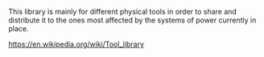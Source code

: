 This library is mainly for different physical tools in order to share and distribute it to the ones most affected by the systems of power currently in place.

https://en.wikipedia.org/wiki/Tool_library